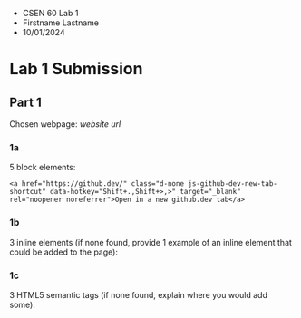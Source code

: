 - CSEN 60 Lab 1
- Firstname Lastname
- 10/01/2024

# Lab 1 Submission

## Part 1

Chosen webpage: *website url*

### 1a

5 block elements:

```
<a href="https://github.dev/" class="d-none js-github-dev-new-tab-shortcut" data-hotkey="Shift+.,Shift+>,>" target="_blank" rel="noopener noreferrer">Open in a new github.dev tab</a>
```

### 1b

3 inline elements (if none found, provide 1 example of an inline element that could be added to the page):

### 1c

3 HTML5 semantic tags (if none found, explain where you would add some):